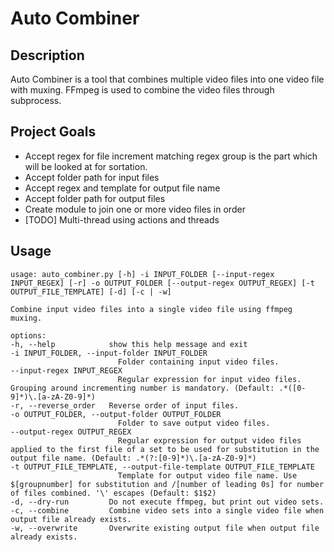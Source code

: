 # Auto Combiner
## Description
Auto Combiner is a tool that combines multiple video files into one video file with muxing.
FFmpeg is used to combine the video files through subprocess.

## Project Goals
* Accept regex for file increment matching regex group is the part which will be looked at for sortation.
* Accept folder path for input files
* Accept regex and template for output file name
* Accept folder path for output files
* Create module to join one or more video files in order
* [TODO] Multi-thread using actions and threads

## Usage
    usage: auto_combiner.py [-h] -i INPUT_FOLDER [--input-regex INPUT_REGEX] [-r] -o OUTPUT_FOLDER [--output-regex OUTPUT_REGEX] [-t OUTPUT_FILE_TEMPLATE] [-d] [-c | -w]

    Combine input video files into a single video file using ffmpeg muxing.

    options:
    -h, --help            show this help message and exit
    -i INPUT_FOLDER, --input-folder INPUT_FOLDER
                            Folder containing input video files.
    --input-regex INPUT_REGEX
                            Regular expression for input video files. Grouping around incrementing number is mandatory. (Default: .*([0-9]*)\.[a-zA-Z0-9]*)
    -r, --reverse_order   Reverse order of input files.
    -o OUTPUT_FOLDER, --output-folder OUTPUT_FOLDER
                            Folder to save output video files.
    --output-regex OUTPUT_REGEX
                            Regular expression for output video files applied to the first file of a set to be used for substitution in the output file name. (Default: .*(?:[0-9]*)\.[a-zA-Z0-9]*)
    -t OUTPUT_FILE_TEMPLATE, --output-file-template OUTPUT_FILE_TEMPLATE
                            Template for output video file name. Use $[groupnumber] for substitution and /[number of leading 0s] for number of files combined. '\' escapes (Default: $1$2)
    -d, --dry-run         Do not execute ffmpeg, but print out video sets.
    -c, --combine         Combine video sets into a single video file when output file already exists.
    -w, --overwrite       Overwrite existing output file when output file already exists.